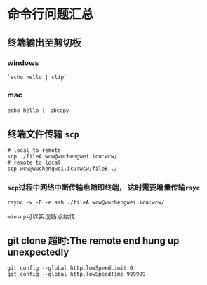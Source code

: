 # 命令行问题汇总

## 终端输出至剪切板
### windows
```shell
`echo hello | clip`
```

### mac
```shell
echo hello |　pbcopy
```

## 终端文件传输 `scp`
```shell
# local to remote
scp ./fileA wcw@wuchengwei.icu:wcw/
# remote to local
scp wcw@wuchengwei.icu:wcw/fileB ./
```
### `scp`过程中网络中断传输也随即终端， 这时需要增量传输`rsyc`
```shell
rsync -v -P -e ssh ./fileA wcw@wuchengwei.icu:wcw/
```
`winscp`可以实现断点续传

## git clone 超时:The remote end hung up unexpectedly
```shell
git config --global http.lowSpeedLimit 0
git config --global http.lowSpeedTime 999999
```

<!-- 2020年6月22日 10:59 -->